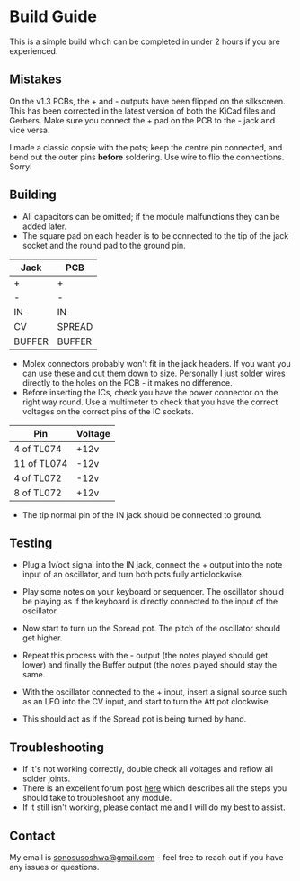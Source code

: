 # Build Guide

This is a simple build which can be completed in under 2 hours if you are experienced.

## Mistakes

On the v1.3 PCBs, the + and - outputs have been flipped on the silkscreen. This has been corrected in the latest version of both the KiCad files and Gerbers. Make sure you connect the + pad on the PCB to the - jack and vice versa.

I made a classic oopsie with the pots; keep the centre pin connected, and bend out the outer pins **before** soldering. Use wire to flip the connections. Sorry!

## Building

* All capacitors can be omitted; if the module malfunctions they can be added later.
* The square pad on each header is to be connected to the tip of the jack socket and the round pad to the ground pin.

 Jack | PCB
 --- | ---
 | + | + |
 | - | - |
 | IN | IN |
 | CV | SPREAD |
 | BUFFER | BUFFER |

 


* Molex connectors probably won't fit in the jack headers. If you want you can use [these](https://www.taydaelectronics.com/connectors-sockets/pin-headers/40-pin-male-2-54-mm-single-row-pin-header-break-away-round-pin-gold-plated.html) and cut them down to size. Personally I just solder wires directly to the holes on the PCB -  it makes no difference.
* Before inserting the ICs, check you have the power connector on the right way round. Use a multimeter to check that you have the correct voltages on the correct pins of the IC sockets.
 
 Pin | Voltage
 --- | ---
 4 of TL074 | +12v
 11 of TL074 | -12v
 4 of TL072 | -12v
 8 of TL072 | +12v
 
* The tip normal pin of the IN jack should be connected to ground. 

## Testing

* Plug a 1v/oct signal into the IN jack, connect the + output into the note input of an oscillator, and turn both pots fully anticlockwise.

* Play some notes on your keyboard or sequencer. The oscillator should be playing as if the keyboard is directly connected to the input of the oscillator. 

* Now start to turn up the Spread pot. The pitch of the oscillator should get higher. 

* Repeat this process with the - output (the notes played should get lower) and finally the Buffer output (the notes played should stay the same. 

* With the oscillator connected to the + input, insert a signal source such as an LFO into the CV input, and start to turn the Att pot clockwise. 

* This should act as if the Spread pot is being turned by hand.

## Troubleshooting

* If it's not working correctly, double check all voltages and reflow all solder joints.
* There is an excellent forum post [here](https://lookmumnocomputer.discourse.group/t/general-advice-for-troubleshooting-a-module/) which describes all the steps you should take to troubleshoot any module. 
* If it still isn't working, please contact me and I will do my best to assist.

## Contact

My email is sonosusoshwa@gmail.com - feel free to reach out if you have any issues or questions.


